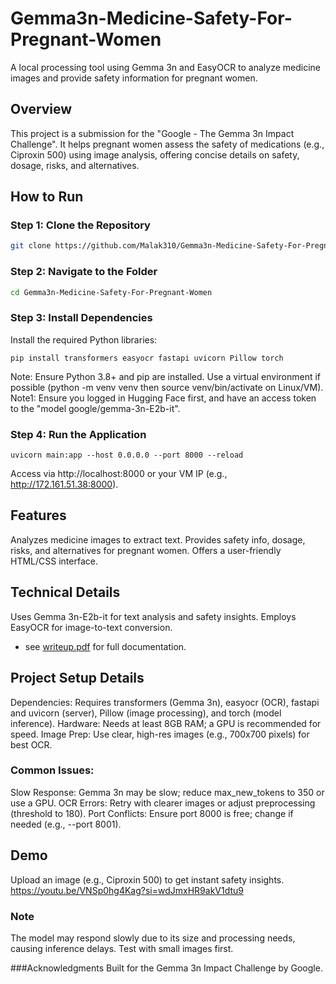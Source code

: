 # Gemma3n-Medicine-Safety-For-Pregnant-Women

A local processing tool using Gemma 3n and EasyOCR to analyze medicine images and provide safety information for pregnant women.

## Overview
This project is a submission for the "Google - The Gemma 3n Impact Challenge". It helps pregnant women assess the safety of medications (e.g., Ciproxin 500) using image analysis, offering concise details on safety, dosage, risks, and alternatives.

## How to Run
### Step 1: Clone the Repository
```bash
git clone https://github.com/Malak310/Gemma3n-Medicine-Safety-For-Pregnant-Women.git
```
### Step 2: Navigate to the Folder
```bash
cd Gemma3n-Medicine-Safety-For-Pregnant-Women
```
### Step 3: Install Dependencies
Install the required Python libraries:
```
pip install transformers easyocr fastapi uvicorn Pillow torch
```
Note: Ensure Python 3.8+ and pip are installed. Use a virtual environment if possible (python -m venv venv then source venv/bin/activate on Linux/VM).
Note1: Ensure you logged in Hugging Face first, and have an access token to the "model google/gemma-3n-E2b-it".

### Step 4: Run the Application
```
uvicorn main:app --host 0.0.0.0 --port 8000 --reload
```
Access via http://localhost:8000 or your VM IP (e.g., http://172.161.51.38:8000).

## Features
Analyzes medicine images to extract text.
Provides safety info, dosage, risks, and alternatives for pregnant women.
Offers a user-friendly HTML/CSS interface.

## Technical Details
Uses Gemma 3n-E2b-it for text analysis and safety insights.
Employs EasyOCR for image-to-text conversion.
- see [writeup.pdf](writeup.pdf) for full documentation.

## Project Setup Details
Dependencies: Requires transformers (Gemma 3n), easyocr (OCR), fastapi and uvicorn (server), Pillow (image processing), and torch (model inference).
Hardware: Needs at least 8GB RAM; a GPU is recommended for speed.
Image Prep: Use clear, high-res images (e.g., 700x700 pixels) for best OCR.

### Common Issues:
Slow Response: Gemma 3n may be slow; reduce max_new_tokens to 350 or use a GPU.
OCR Errors: Retry with clearer images or adjust preprocessing (threshold to 180).
Port Conflicts: Ensure port 8000 is free; change if needed (e.g., --port 8001).

## Demo
Upload an image (e.g., Ciproxin 500) to get instant safety insights.
https://youtu.be/VNSp0hg4Kag?si=wdJmxHR9akV1dtu9

### Note
The model may respond slowly due to its size and processing needs, causing inference delays. Test with small images first.

###Acknowledgments
Built for the Gemma 3n Impact Challenge by Google.



